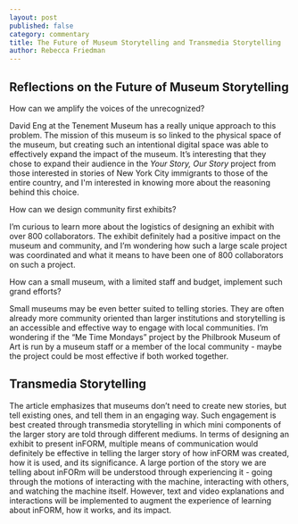 ```yaml
---
layout: post
published: false
category: commentary
title: The Future of Museum Storytelling and Transmedia Storytelling
author: Rebecca Friedman
---
```

## Reflections on the Future of Museum Storytelling

How can we amplify the voices of the unrecognized?

David Eng at the Tenement Museum has a really unique approach to this problem. The mission of this museum is so linked to the physical space of the museum, but creating such an intentional digital space was able to effectively expand the impact of the museum. It’s interesting that they chose to expand their audience in the _Your Story, Our Story_ project from those interested in stories of New York City immigrants to those of the entire country, and I'm interested in knowing more about the reasoning behind this choice. 

How can we design community first exhibits? 

I’m curious to learn more about the logistics of designing an exhibit with over 800 collaborators. The exhibit definitely had a positive impact on the museum and community, and I’m wondering how such a large scale project was coordinated and what it means to have been one of 800 collaborators on such a project.

How can a small museum, with a limited staff and budget, implement such grand efforts?

Small museums may be even better suited to telling stories. They are often already more community oriented than larger institutions and storytelling is an accessible and effective way to engage with local communities. I’m wondering if the “Me Time Mondays” project by the Philbrook Museum of Art is run by a museum staff or a member of the local community - maybe the project could be most effective if both worked together.


## Transmedia Storytelling

The article emphasizes that museums don’t need to create new stories, but tell existing ones, and tell them in an engaging way. Such engagement is best created through transmedia storytelling in which mini components of the larger story are told through different mediums. In terms of designing an exhibit to present inFORM, multiple means of communication would definitely be effective in telling the larger story of how inFORM was created, how it is used, and its significance. A large portion of the story we are telling about inFORm will be understood through experiencing it - going through the motions of interacting with the machine, interacting with others, and watching the machine itself. However, text and video explanations and interactions will be implemented to augment the experience of learning about inFORM, how it works, and its impact.
